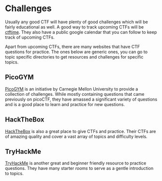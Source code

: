 # Challenges

Usually any good CTF will have plenty of good challenges which will be fairly
educational as well. A good way to track upcoming CTFs will be 
[ctftime](https://ctftime.org/). They also have a public google calendar that
you can follow to keep track of upcoming CTFs.

Apart from upcoming CTFs, there are many websites that have CTF questions for 
practice. The ones below are generic ones, you can go to topic specific 
directories to get resources and challenges for specific topics.

## PicoGYM

[PicoGYM](https://picoctf.org/index.html#picogym) is an initiative by Carnegie
Mellon University to provide a collection of challenges. While mostly containing
questions that came previously on picoCTF, they have amassed a significant 
variety of questions and is a good place to learn and practice for new 
questions.

## HackTheBox

[HackTheBox](https://ctf.hackthebox.com/) is also a great place to give CTFs and 
practice. Their CTFs are of amazing quality and cover a vast array of topics and
difficulty levels. 

## TryHackMe

[TryHackMe](https://tryhackme.com/r/hacktivities/practice) is another great and
beginner friendly resource to practice questions. They have many starter *rooms*
to serve as a gentle introduction to topics.
